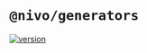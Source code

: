# `@nivo/generators`

[![version](https://img.shields.io/npm/v/@nivo/generators.svg?style=flat-square)](https://www.npmjs.com/package/@nivo/generators)

